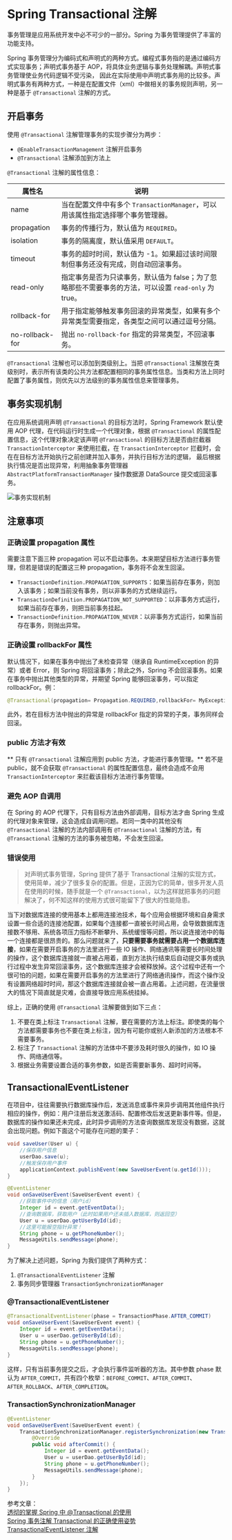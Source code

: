 # Spring Transactional 注解

事务管理是应用系统开发中必不可少的一部分。Spring 为事务管理提供了丰富的功能支持。

Spring 事务管理分为编码式和声明式的两种方式。编程式事务指的是通过编码方式实现事务；声明式事务基于 AOP，将具体业务逻辑与事务处理解耦。声明式事务管理使业务代码逻辑不受污染， 因此在实际使用中声明式事务用的比较多。声明式事务有两种方式，一种是在配置文件（xml）中做相关的事务规则声明，另一种是基于 `@Transactional` 注解的方式。

## 开启事务

使用 `@Transactional` 注解管理事务的实现步骤分为两步：

- `@EnableTransactionManagement` 注解开启事务
- `@Transactional` 注解添加到方法上

`@Transactional` 注解的属性信息：

| 属性名          | 说明                                                                                                 |
| --------------- | ---------------------------------------------------------------------------------------------------- |
| name            | 当在配置文件中有多个 `TransactionManager`，可以用该属性指定选择哪个事务管理器。                      |
| propagation     | 事务的传播行为，默认值为 `REQUIRED`。                                                                |
| isolation       | 事务的隔离度，默认值采用 `DEFAULT`。                                                                 |
| timeout         | 事务的超时时间，默认值为 -1。如果超过该时间限制但事务还没有完成，则自动回滚事务。                    |
| read-only       | 指定事务是否为只读事务，默认值为 false；为了忽略那些不需要事务的方法，可以设置 `read-only` 为 true。 |
| rollback-for    | 用于指定能够触发事务回滚的异常类型，如果有多个异常类型需要指定，各类型之间可以通过逗号分隔。         |
| no-rollback-for | 抛出 `no-rollback-for` 指定的异常类型，不回滚事务。                                                  |

`@Transactional` 注解也可以添加到类级别上。当把 `@Transactional` 注解放在类级别时，表示所有该类的公共方法都配置相同的事务属性信息。当类和方法上同时配置了事务属性，则优先以方法级别的事务属性信息来管理事务。

## 事务实现机制

在应用系统调用声明 `@Transactional` 的目标方法时，Spring Framework 默认使用 AOP 代理，在代码运行时生成一个代理对象，根据 `@Transactional` 的属性配置信息，这个代理对象决定该声明 `@Transactional` 的目标方法是否由拦截器 `TransactionInterceptor` 来使用拦截，在 `TransactionInterceptor` 拦截时，会在在目标方法开始执行之前创建并加入事务，并执行目标方法的逻辑， 最后根据执行情况是否出现异常，利用抽象事务管理器 `AbstractPlatformTransactionManager` 操作数据源 DataSource 提交或回滚事务。

![事务实现机制](/IMAGES/2019/Spring-Transactional-注解/事务实现机制.jpg)

## 注意事项

### 正确设置 propagation 属性

需要注意下面三种 propagation 可以不启动事务。本来期望目标方法进行事务管理，但若是错误的配置这三种 propagation，事务将不会发生回滚。

- `TransactionDefinition.PROPAGATION_SUPPORTS`：如果当前存在事务，则加入该事务；如果当前没有事务，则以非事务的方式继续运行。
- `TransactionDefinition.PROPAGATION_NOT_SUPPORTED`：以非事务方式运行，如果当前存在事务，则把当前事务挂起。
- `TransactionDefinition.PROPAGATION_NEVER`：以非事务方式运行，如果当前存在事务，则抛出异常。

### 正确设置 rollbackFor 属性

默认情况下，如果在事务中抛出了未检查异常（继承自 RuntimeException 的异常）或者 Error，则 Spring 将回滚事务；除此之外，Spring 不会回滚事务。如果在事务中抛出其他类型的异常，并期望 Spring 能够回滚事务，可以指定 rollbackFor。例：

```java
@Transactional(propagation= Propagation.REQUIRED,rollbackFor= MyException.class)
```

此外，若在目标方法中抛出的异常是 rollbackFor 指定的异常的子类，事务同样会回滚。

### public 方法才有效

** 只有 `@Transactional` 注解应用到 public 方法，才能进行事务管理。** 若不是 public，就不会获取 `@Transactional` 的属性配置信息，最终会造成不会用 `TransactionInterceptor` 来拦截该目标方法进行事务管理。

### 避免 AOP 自调用

在 Spring 的 AOP 代理下，只有目标方法由外部调用，目标方法才由 Spring 生成的代理对象来管理，这会造成自调用问题。若同一类中的其他没有 `@Transactional` 注解的方法内部调用有 `@Transactional` 注解的方法，有 `@Transactional` 注解的方法的事务被忽略，不会发生回滚。

### 错误使用

> 对声明式事务管理，Spring 提供了基于 Transactional 注解的实现方式，使用简单，减少了很多复杂的配置。但是，正因为它的简单，很多开发人员在使用的时候，随手就是一个 `@Transactional`，以为这样就把事务的问题解决了，何不知这样的使用方式很可能留下了很大的性能隐患。

当下对数据库连接的使用基本上都用连接池技术，每个应用会根据环境和自身需求设置一些合适的连接池配置，如果每个连接都一直被长时间占用，会导致数据库连接数不够用、系统各项压力指标不断攀升、系统缓慢等问题，所以说连接池中的每一个连接都是很昂贵的。那么问题就来了，**只要需要事务就需要占用一个数据库连接**，如果在需要开启事务的方法里进行一些 IO 操作、网络通讯等需要长时间处理的操作，这个数据库连接就一直被占用着，直到方法执行结束后自动提交事务或执行过程中发生异常回滚事务，这个数据库连接才会被释放掉。这个过程中还有一个很可怕的问题，如果在需要开启事务的方法里进行了网络通讯操作，而这个操作没有设置网络超时时间，那这个数据库连接就会被一直占用着。上述问题，在流量很大的情况下简直就是灾难，会直接导致应用系统挂掉。

综上，正确的使用 `@Transactional` 注解要做到如下三点：

1. 不要在类上标注 `Transactional` 注解，要在需要的方法上标注。即使类的每个方法都需要事务也不要在类上标注，因为有可能你或别人新添加的方法根本不需要事务。
2. 标注了 `Transactional` 注解的方法体中不要涉及耗时很久的操作，如 IO 操作、网络通信等。
3. 根据业务需要设置合适的事务参数，如是否需要新事务、超时时间等。

## TransactionalEventListener

在项目中，往往需要执行数据库操作后，发送消息或事件来异步调用其他组件执行相应的操作，例如：用户注册后发送激活码、配置修改后发送更新事件等。但是，数据库的操作如果还未完成，此时异步调用的方法查询数据库发现没有数据，这就会出现问题。例如下面这个可能存在问题的栗子：

```java
void saveUser(User u) {
    //保存用户信息
    userDao.save(u);
    //触发保存用户事件
    applicationContext.publishEvent(new SaveUserEvent(u.getId()));
}

@EventListener
void onSaveUserEvent(SaveUserEvent event) {
    //获取事件中的信息（用户id）
    Integer id = event.getEventData();
    //查询数据库，获取用户（此时如果用户还未插入数据库，则返回空）
    User u = userDao.getUserById(id);
    //这里可能报空指针异常！
    String phone = u.getPhoneNumber();
    MessageUtils.sendMessage(phone);
}
```

为了解决上述问题，Spring 为我们提供了两种方式：

1. `@TransactionalEventListener` 注解
2. 事务同步管理器 `TransactionSynchronizationManager`

### @TransactionalEventListener

```java
@TransactionalEventListener(phase = TransactionPhase.AFTER_COMMIT)
void onSaveUserEvent(SaveUserEvent event) {
    Integer id = event.getEventData();
    User u = userDao.getUserById(id);
    String phone = u.getPhoneNumber();
    MessageUtils.sendMessage(phone);
}
```

这样，只有当前事务提交之后，才会执行事件监听器的方法。其中参数 phase 默认为 `AFTER_COMMIT`，共有四个枚举：`BEFORE_COMMIT`、`AFTER_COMMIT`、`AFTER_ROLLBACK`、`AFTER_COMPLETION`。

### TransactionSynchronizationManager

```java
@EventListener
void onSaveUserEvent(SaveUserEvent event) {
    TransactionSynchronizationManager.registerSynchronization(new TransactionSynchronizationAdapter() {
        @Override
        public void afterCommit() {
            Integer id = event.getEventData();
            User u = userDao.getUserById(id);
            String phone = u.getPhoneNumber();
            MessageUtils.sendMessage(phone);
        }
    });
}
```

参考文章：  
[透彻的掌握 Spring 中 @Transactional 的使用](https://www.ibm.com/developerworks/cn/java/j-master-spring-transactional-use/index.html)  
[Spring 事务注解 Transactional 的正确使用姿势](https://juejin.im/post/5a76961a6fb9a063417b0488)  
[TransactionalEventListener 注解](https://www.jianshu.com/p/6f9cc1384cdf)
